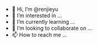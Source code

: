 - 👋 Hi, I’m @renjieyu
- 👀 I’m interested in ...
- 🌱 I’m currently learning ...
- 💞️ I’m looking to collaborate on ...
- 📫 How to reach me ...

<!---
renjieyu/renjieyu is a ✨ special ✨ repository because its `README.md` (this file) appears on your GitHub profile.
You can click the Preview link to take a look at your changes.
--->

